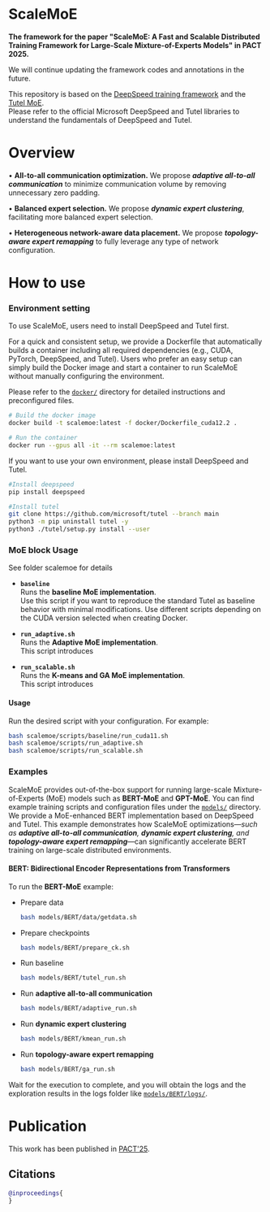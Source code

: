 # ScaleMoE
**The framework for the paper "ScaleMoE: A Fast and Scalable Distributed Training Framework for Large-Scale Mixture-of-Experts Models" in PACT 2025.**

We will continue updating the framework codes and annotations in the future.

This repository is based on the [DeepSpeed training framework](https://github.com/microsoft/DeepSpeed) and the [Tutel MoE](https://github.com/microsoft/tutel).  
Please refer to the official Microsoft DeepSpeed and Tutel libraries to understand the fundamentals of DeepSpeed and Tutel.

# Overview

• **All-to-all communication optimization.** We propose ***adaptive all-to-all communication*** to minimize communication volume by removing unnecessary zero padding.

• **Balanced expert selection.** We propose ***dynamic expert clustering***, facilitating more balanced expert selection.

• **Heterogeneous network-aware data placement.** We propose ***topology-aware expert remapping*** to fully leverage any type of network configuration.

# How to use

### Environment setting
To use ScaleMoE, users need to install DeepSpeed and Tutel first.

For a quick and consistent setup, we provide a Dockerfile that automatically builds a container including all required dependencies (e.g., CUDA, PyTorch, DeepSpeed, and Tutel).
Users who prefer an easy setup can simply build the Docker image and start a container to run ScaleMoE without manually configuring the environment.

Please refer to the [`docker/`](./docker) directory for detailed instructions and preconfigured files.

```bash
# Build the docker image
docker build -t scalemoe:latest -f docker/Dockerfile_cuda12.2 .

# Run the container
docker run --gpus all -it --rm scalemoe:latest
```

If you want to use your own environment, please install DeepSpeed and Tutel.

```bash
#Install deepspeed
pip install deepspeed

#Install tutel
git clone https://github.com/microsoft/tutel --branch main
python3 -m pip uninstall tutel -y
python3 ./tutel/setup.py install --user
```

### MoE block Usage
See folder scalemoe for details
- **`baseline`**  
  Runs the **baseline MoE implementation**.  
  Use this script if you want to reproduce the standard Tutel as baseline behavior with minimal modifications.
  Use different scripts depending on the CUDA version selected when creating Docker.
  
- **`run_adaptive.sh`**  
  Runs the **Adaptive MoE implementation**.  
  This script introduces 

- **`run_scalable.sh`**  
  Runs the **K-means and GA MoE implementation**.  
  This script introduces
   
#### Usage
Run the desired script with your configuration. For example:
```bash
bash scalemoe/scripts/baseline/run_cuda11.sh
bash scalemoe/scripts/run_adaptive.sh
bash scalemoe/scripts/run_scalable.sh
```

### Examples
ScaleMoE provides out-of-the-box support for running large-scale Mixture-of-Experts (MoE) models such as **BERT-MoE** and **GPT-MoE**. 
You can find example training scripts and configuration files under the [`models/`](./models) directory.
We provide a MoE-enhanced BERT implementation based on DeepSpeed and Tutel. 
This example demonstrates how ScaleMoE optimizations—_such as **adaptive all-to-all communication**, **dynamic expert clustering**, and **topology-aware expert remapping**_—can significantly accelerate BERT training on large-scale distributed environments.
#### **BERT**: Bidirectional Encoder Representations from Transformers
To run the **BERT-MoE** example:
- Prepare data
  ```bash
  bash models/BERT/data/getdata.sh
  ```
- Prepare checkpoints
  ```bash
  bash models/BERT/prepare_ck.sh
  ```
- Run baseline
  ```bash
  bash models/BERT/tutel_run.sh
  ```
- Run **adaptive all-to-all communication**
  ```bash
  bash models/BERT/adaptive_run.sh
  ```
- Run **dynamic expert clustering**
  ```bash
  bash models/BERT/kmean_run.sh
  ```
- Run **topology-aware expert remapping**
  ```bash
  bash models/BERT/ga_run.sh
  ```
Wait for the execution to complete, and you will obtain the logs and the exploration results in the logs folder like [`models/BERT/logs/`](./models/BERT/logs).

# Publication
This work has been published in [PACT'25](https://pact2025.github.io/program/).
## Citations
```bibtex
@inproceedings{
}
```
